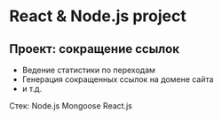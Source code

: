 # React & Node.js project

## Проект: сокращение ссылок
- Ведение статистики по переходам
- Генерация сокращенных ссылок на домене сайта 
- и т.д.

Стек:
Node.js
Mongoose
React.js
